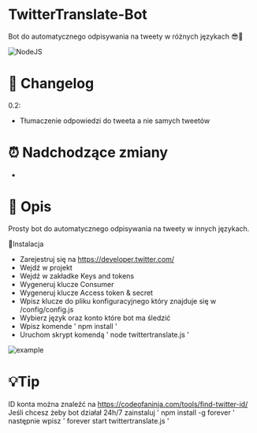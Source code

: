# TwitterTranslate-Bot
 Bot do automatycznego odpisywania na tweety w różnych językach 😎🤙

![NodeJS](https://img.shields.io/badge/NodeJS-PogChamp-lime)


# 📝 Changelog 
0.2:
- Tłumaczenie odpowiedzi do tweeta a nie samych tweetów

# ⏰ Nadchodzące zmiany
- 

# 🧐 Opis
Prosty bot do automatycznego odpisywania na tweety w innych językach.

📝Instalacja
- Zarejestruj się na https://developer.twitter.com/
- Wejdź w projekt
- Wejdź w zakładke Keys and tokens
- Wygeneruj klucze Consumer 
- Wygeneruj klucze Access token & secret
- Wpisz klucze do pliku konfiguracyjnego który znajduje się w /config/config.js
- Wybierz język oraz konto które bot ma śledzić
- Wpisz komende ' npm install '
- Uruchom skrypt komendą ' node twittertranslate.js '

![example](https://i.imgur.com/Gy1HW3p.png)

# 💡Tip
ID konta można znaleźć na https://codeofaninja.com/tools/find-twitter-id/
Jeśli chcesz żeby bot działał 24h/7 zainstaluj ' npm install -g forever ' następnie wpisz ' forever start twittertranslate.js '
